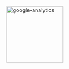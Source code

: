 <img width="153" alt="google-analytics" src="https://github.com/user-attachments/assets/b9ba7298-1f8a-422e-9c8d-d73c0203d461" />
